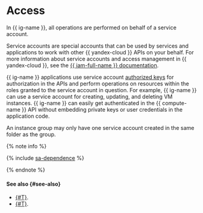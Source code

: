 # Access

In {{ ig-name }}, all operations are performed on behalf of a service account.

Service accounts are special accounts that can be used by services and applications to work with other {{ yandex-cloud }} APIs on your behalf. For more information about service accounts and access management in {{ yandex-cloud }}, see the [{{ iam-full-name }} documentation](../../../iam/).

{{ ig-name }} applications use service account [authorized keys](../../../iam/concepts/authorization/key.md) for authorization in the APIs and perform operations on resources within the roles granted to the service account in question. For example, {{ ig-name }} can use a service account for creating, updating, and deleting VM instances. {{ ig-name }} can easily get authenticated in the {{ compute-name }} API without embedding private keys or user credentials in the application code.

An instance group may only have one service account created in the same folder as the group.

{% note info %}

{% include [sa-dependence](../../../_includes/instance-groups/sa-dependence.md) %}

{% endnote %}

#### See also {#see-also}

- [{#T}](../../quickstart/ig.md).
- [{#T}](../../../iam/operations/sa/create.md).
